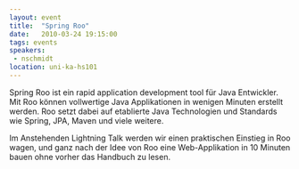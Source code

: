 ```yaml
---
layout: event
title:  "Spring Roo"
date:   2010-03-24 19:15:00
tags: events
speakers:
 - nschmidt
location: uni-ka-hs101
---
```


Spring Roo ist ein rapid application development tool für Java Entwickler. Mit Roo können vollwertige Java Applikationen in wenigen Minuten erstellt werden. Roo setzt dabei auf etablierte Java Technologien und Standards wie Spring, JPA, Maven und viele weitere.

Im Anstehenden Lightning Talk werden wir einen praktischen Einstieg in Roo wagen, und ganz nach der Idee von Roo eine Web-Applikation in 10 Minuten bauen ohne vorher das Handbuch zu lesen.
